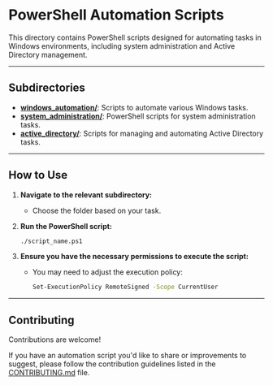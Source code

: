 # PowerShell Automation Scripts

This directory contains PowerShell scripts designed for automating tasks in Windows environments, including system administration and Active Directory management.

---

## Subdirectories

- **[windows_automation/](windows_automation/)**: Scripts to automate various Windows tasks.
- **[system_administration/](system_administration/)**: PowerShell scripts for system administration tasks.
- **[active_directory/](active_directory/)**: Scripts for managing and automating Active Directory tasks.


---
## How to Use

1. **Navigate to the relevant subdirectory:**
   - Choose the folder based on your task.

2. **Run the PowerShell script:**
   ```bash
   ./script_name.ps1
   ```

3. **Ensure you have the necessary permissions to execute the script:**
   - You may need to adjust the execution policy:
     ```bash
     Set-ExecutionPolicy RemoteSigned -Scope CurrentUser
     ```
--- 
## Contributing

Contributions are welcome! 

If you have an automation script you'd like to share or improvements to suggest, please follow the contribution guidelines listed in the [CONTRIBUTING.md](../CONTRIBUTING.md)  file.